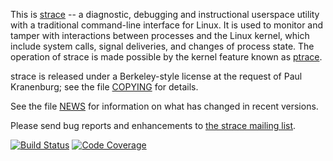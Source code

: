 This is [strace](https://strace.io) -- a diagnostic, debugging and instructional userspace utility with a traditional command-line interface for Linux.  It is used to monitor and tamper with interactions between processes and the Linux kernel, which include system calls, signal deliveries, and changes of process state.  The operation of strace is made possible by the kernel feature known as [ptrace](http://man7.org/linux/man-pages/man2/ptrace.2.html).

strace is released under a Berkeley-style license at the request of Paul Kranenburg; see the file [COPYING](COPYING) for details.

See the file [NEWS](NEWS) for information on what has changed in recent versions.

Please send bug reports and enhancements to [the strace mailing list](https://lists.sourceforge.net/lists/listinfo/strace-devel).

[![Build Status](https://travis-ci.org/strace/strace.svg?branch=master)](https://travis-ci.org/strace/strace) [![Code Coverage](https://codecov.io/github/strace/strace/coverage.svg?branch=master)](https://codecov.io/github/strace/strace?branch=master)
